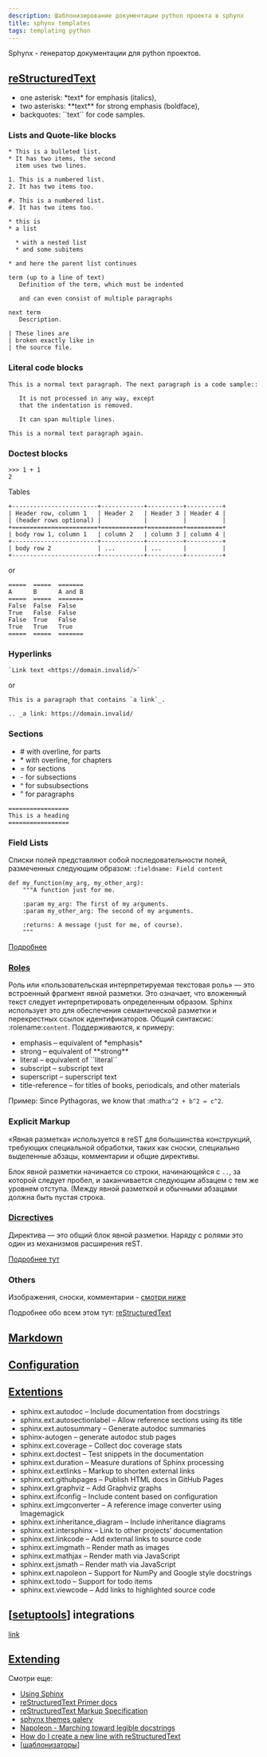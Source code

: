```yaml
---
description: Шаблонизирование документации python проекта в sphynx
title: sphynx templates
tags: templating python
---
```

Sphynx - генератор документации для python проектов.

## [reStructuredText](https://www.sphinx-doc.org/en/master/usage/restructuredtext/index.html)

- one asterisk: \*text\* for emphasis (italics),
- two asterisks: \*\*text\*\* for strong emphasis (boldface),
- backquotes: \`\`text\`\` for code samples.

### Lists and Quote-like blocks

```shell
* This is a bulleted list.
* It has two items, the second
  item uses two lines.

1. This is a numbered list.
2. It has two items too.

#. This is a numbered list.
#. It has two items too.
```

```shell
* this is
* a list

  * with a nested list
  * and some subitems

* and here the parent list continues

term (up to a line of text)
   Definition of the term, which must be indented

   and can even consist of multiple paragraphs

next term
   Description.
```

```shell
| These lines are
| broken exactly like in
| the source file.
```

### Literal code blocks

```shell
This is a normal text paragraph. The next paragraph is a code sample::

   It is not processed in any way, except
   that the indentation is removed.

   It can span multiple lines.

This is a normal text paragraph again.
```

### Doctest blocks

```shell
>>> 1 + 1
2
```

Tables

```shell
+------------------------+------------+----------+----------+
| Header row, column 1   | Header 2   | Header 3 | Header 4 |
| (header rows optional) |            |          |          |
+========================+============+==========+==========+
| body row 1, column 1   | column 2   | column 3 | column 4 |
+------------------------+------------+----------+----------+
| body row 2             | ...        | ...      |          |
+------------------------+------------+----------+----------+
```

or

```shell
=====  =====  =======
A      B      A and B
=====  =====  =======
False  False  False
True   False  False
False  True   False
True   True   True
=====  =====  =======
```

### Hyperlinks

```shell
`Link text <https://domain.invalid/>`
```

or

```shell
This is a paragraph that contains `a link`_.

.. _a link: https://domain.invalid/
```

### Sections

- \# with overline, for parts
- \* with overline, for chapters
- = for sections
- \- for subsections
- ^ for subsubsections
- " for paragraphs

```shell
=================
This is a heading
=================
```

### Field Lists

Списки полей представляют собой последовательности полей, размеченных следующим образом: `:fieldname: Field content`

```shell
def my_function(my_arg, my_other_arg):
    """A function just for me.

    :param my_arg: The first of my arguments.
    :param my_other_arg: The second of my arguments.

    :returns: A message (just for me, of course).
    """
```

[Подробнее](https://www.sphinx-doc.org/en/master/usage/restructuredtext/field-lists.html)

### [Roles](https://www.sphinx-doc.org/en/master/usage/restructuredtext/roles.html)

Роль или «пользовательская интерпретируемая текстовая роль» — это встроенный фрагмент явной разметки. Это означает, что вложенный текст следует интерпретировать определенным образом. Sphinx использует это для обеспечения семантической разметки и перекрестных ссылок идентификаторов. Общий синтаксис: :rolename:`content`. Поддерживаются, к примеру:

- emphasis – equivalent of \*emphasis\*
- strong – equivalent of \*\*strong\*\*
- literal – equivalent of \`\`literal\`\`
- subscript – subscript text
- superscript – superscript text
- title-reference – for titles of books, periodicals, and other materials

Пример: Since Pythagoras, we know that :math:`a^2 + b^2 = c^2`.

### Explicit Markup

«Явная разметка» используется в reST для большинства конструкций, требующих специальной обработки, таких как сноски, специально выделенные абзацы, комментарии и общие директивы.

Блок явной разметки начинается со строки, начинающейся с `..`, за которой следует пробел, и заканчивается следующим абзацем с тем же уровнем отступа. (Между явной разметкой и обычными абзацами должна быть пустая строка.

### [Dicrectives](https://www.sphinx-doc.org/en/master/usage/restructuredtext/directives.html)

Директива — это общий блок явной разметки. Наряду с ролями это один из механизмов расширения reST.

[Подробнее тут](https://www.sphinx-doc.org/en/master/usage/restructuredtext/basics.html#directives)

### Others

Изображения, сноски, комментарии - [смотри ниже](https://www.sphinx-doc.org/en/master/usage/restructuredtext/basics.html#images)

Подробнее обо всем этом тут: [reStructuredText](https://www.sphinx-doc.org/en/master/usage/restructuredtext/index.html)

## [Markdown](https://www.sphinx-doc.org/en/master/usage/markdown.html)

## [Configuration](https://www.sphinx-doc.org/en/master/usage/configuration.html)

## [Extentions](https://www.sphinx-doc.org/en/master/usage/extensions/index.html)

- sphinx.ext.autodoc – Include documentation from docstrings
- sphinx.ext.autosectionlabel – Allow reference sections using its title
- sphinx.ext.autosummary – Generate autodoc summaries
- sphinx-autogen – generate autodoc stub pages
- sphinx.ext.coverage – Collect doc coverage stats
- sphinx.ext.doctest – Test snippets in the documentation
- sphinx.ext.duration – Measure durations of Sphinx processing
- sphinx.ext.extlinks – Markup to shorten external links
- sphinx.ext.githubpages – Publish HTML docs in GitHub Pages
- sphinx.ext.graphviz – Add Graphviz graphs
- sphinx.ext.ifconfig – Include content based on configuration
- sphinx.ext.imgconverter – A reference image converter using Imagemagick
- sphinx.ext.inheritance_diagram – Include inheritance diagrams
- sphinx.ext.intersphinx – Link to other projects’ documentation
- sphinx.ext.linkcode – Add external links to source code
- sphinx.ext.imgmath – Render math as images
- sphinx.ext.mathjax – Render math via JavaScript
- sphinx.ext.jsmath – Render math via JavaScript
- sphinx.ext.napoleon – Support for NumPy and Google style docstrings
- sphinx.ext.todo – Support for todo items
- sphinx.ext.viewcode – Add links to highlighted source code

## [[setuptools]] integrations

[link](https://www.sphinx-doc.org/en/master/usage/advanced/setuptools.html)

## [Extending](https://www.sphinx-doc.org/en/master/development/index.html)

Смотри еще:

- [Using Sphinx](https://www.sphinx-doc.org/en/master/usage/index.html)
- [reStructuredText Primer docs](https://www.sphinx-doc.org/en/master/usage/restructuredtext/basics.html)
- [reStructuredText Markup Specification](https://docutils.sourceforge.io/docs/ref/rst/restructuredtext.html#paragraphs)
- [sphynx themes galery](https://sphinx-themes.org/#themes)
- [Napoleon - Marching toward legible docstrings](https://sphinxcontrib-napoleon.readthedocs.io/en/latest/index.html)
- [How do I create a new line with reStructuredText](https://stackoverflow.com/questions/51198270/how-do-i-create-a-new-line-with-restructuredtext)
- [[шаблонизаторы]]

[//begin]: # "Autogenerated link references for markdown compatibility"
[setuptools]: setuptools "Setuptools"
[шаблонизаторы]: ../lists/шаблонизаторы "Шаблонизаторы"
[//end]: # "Autogenerated link references"
